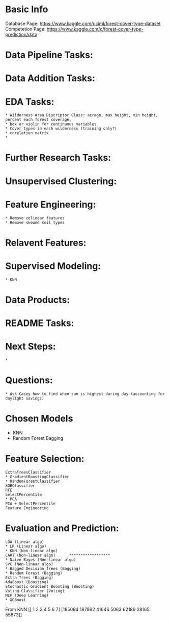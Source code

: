 # Basic Info
Database Page: https://www.kaggle.com/uciml/forest-cover-type-dataset
Competetion Page: https://www.kaggle.com/c/forest-cover-type-prediction/data

# Data Pipeline Tasks:
    

# Data Addition Tasks:


# EDA Tasks:
    * Wilderness Area Discriptor Class: acrage, max height, min height, percent each forest coverage, 
    * box or violin for continuous variables
    * Cover types in each wilderness (training only?)
    * corelation matrix
    * 

# Further Research Tasks:


# Unsupervised Clustering:


# Feature Engineering:
    * Remove colinear features
    * Remove skewed soil types

# Relavent Features:


# Supervised Modeling:
    * KNN

# Data Products:


# README Tasks:


# Next Steps:
    * 

# Questions:
    * Ask Casey how to find when sun is highest during day (accounting for daylight savings)


# Chosen Models
* KNN
* Random Forest Bagging

# Feature Selection:
    ExtraTreesClassifier
    * GradientBoostingClassifier
    * RandomForestClassifier
    XGBClassifier
    RFE
    SelectPercentile
    * PCA
    PCA + SelectPercentile
    Feature Engineering

# Evaluation and Prediction:
    LDA (Linear algo)
    * LR (Linear algo)
    * KNN (Non-linear algo)
    CART (Non-linear algo)      ******************
    * Naive Bayes (Non-linear algo)
    SVC (Non-linear algo)
    * Bagged Decision Trees (Bagging)
    * Random Forest (Bagging)
    Extra Trees (Bagging)
    AdaBoost (Boosting)
    Stochastic Gradient Boosting (Boosting)
    Voting Classifier (Voting)
    MLP (Deep Learning)
    * XGBoost

From KNN
[[     1      2      3      4      5      6      7]
 [185094 187862  41646   5063  62189  28165  55873]]